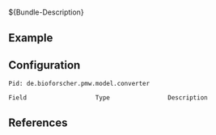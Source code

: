 # 

${Bundle-Description}

## Example

## Configuration

	Pid: de.bioforscher.pmw.model.converter
	
	Field					Type				Description
		
	
## References

